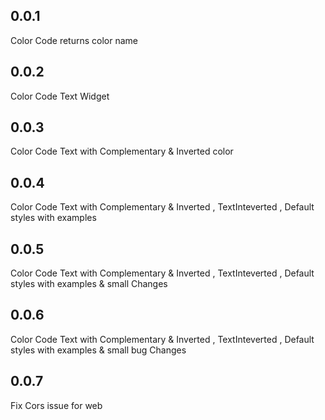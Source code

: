 ## 0.0.1

Color Code returns color name

## 0.0.2

Color Code Text Widget

## 0.0.3

Color Code Text with Complementary & Inverted color

## 0.0.4

Color Code Text with Complementary & Inverted , TextInteverted  , Default styles with examples

## 0.0.5

Color Code Text with Complementary & Inverted , TextInteverted  , Default styles with examples & small Changes

## 0.0.6

Color Code Text with Complementary & Inverted , TextInteverted  , Default styles with examples & small bug Changes

## 0.0.7

Fix Cors issue for web
